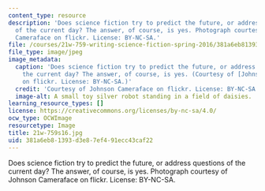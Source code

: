 ```yaml
---
content_type: resource
description: 'Does science fiction try to predict the future, or address questions
  of the current day? The answer, of course, is yes. Photograph courtesy of Johnson
  Cameraface on flickr. License: BY-NC-SA.'
file: /courses/21w-759-writing-science-fiction-spring-2016/381a6eb81393d3e87ef491ecc43caf22_21w-759s16.jpg
file_type: image/jpeg
image_metadata:
  caption: 'Does science fiction try to predict the future, or address questions of
    the current day? The answer, of course, is yes. (Courtesy of [Johnson Cameraface](https://flic.kr/p/9tC6DB)
    on flickr. License: BY-NC-SA.)'
  credit: 'Courtesy of Johnson Cameraface on flickr. License: BY-NC-SA.'
  image-alt: A small toy silver robot standing in a field of daisies.
learning_resource_types: []
license: https://creativecommons.org/licenses/by-nc-sa/4.0/
ocw_type: OCWImage
resourcetype: Image
title: 21w-759s16.jpg
uid: 381a6eb8-1393-d3e8-7ef4-91ecc43caf22
---
```

Does science fiction try to predict the future, or address questions of the current day? The answer, of course, is yes. Photograph courtesy of Johnson Cameraface on flickr. License: BY-NC-SA.